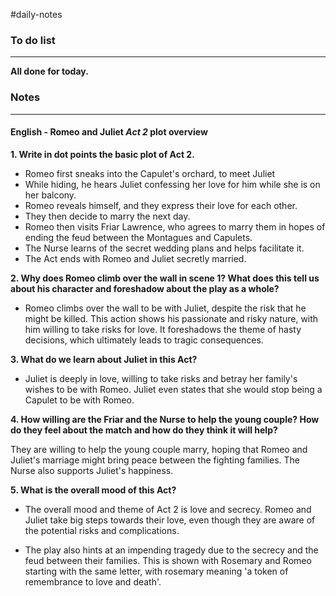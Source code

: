 #daily-notes 

### To do list
---
**All done for today.**


### Notes
---
#### English - Romeo and Juliet *Act 2* plot overview

**1. Write in dot points the basic plot of Act 2.**
- Romeo first sneaks into the Capulet's orchard, to meet Juliet
- While hiding, he hears Juliet confessing her love for him while she is on her balcony.
- Romeo reveals himself, and they express their love for each other.
- They then decide to marry the next day.
- Romeo then visits Friar Lawrence, who agrees to marry them in hopes of ending the feud between the Montagues and Capulets.
- The Nurse learns of the secret wedding plans and helps facilitate it.
- The Act ends with Romeo and Juliet secretly married.

**2. Why does Romeo climb over the wall in scene 1? What does this tell us about his character and foreshadow about the play as a whole?**

- Romeo climbs over the wall to be with Juliet, despite the risk that he might be killed. This action shows his passionate and risky nature, with him willing to take risks for love. It foreshadows the theme of hasty decisions, which ultimately leads to tragic consequences.

**3. What do we learn about Juliet in this Act?**

- Juliet is deeply in love, willing to take risks and betray her family's wishes to be with Romeo. Juliet even states that she would stop being a Capulet to be with Romeo.

**4. How willing are the Friar and the Nurse to help the young couple? How do they feel about the match and how do they think it will help?** 

They are willing to help the young couple marry, hoping that Romeo and Juliet's marriage might bring peace between the fighting families. The Nurse also supports Juliet's happiness.


**5. What is the overall mood of this Act?**

- The overall mood and theme of Act 2 is love and secrecy. Romeo and Juliet take big steps towards their love, even though they are aware of the potential risks and complications. 

- The play also hints at an impending tragedy due to the secrecy and the feud between their families. This is shown with Rosemary and Romeo starting with the same letter, with rosemary meaning 'a token of remembrance to love and death'.